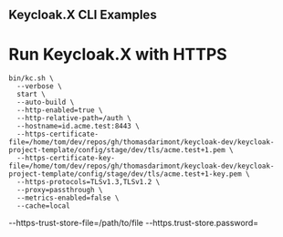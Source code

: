 Keycloak.X CLI Examples
----

# Run Keycloak.X with HTTPS
```
bin/kc.sh \
  --verbose \
  start \
  --auto-build \
  --http-enabled=true \
  --http-relative-path=/auth \
  --hostname=id.acme.test:8443 \
  --https-certificate-file=/home/tom/dev/repos/gh/thomasdarimont/keycloak-dev/keycloak-project-template/config/stage/dev/tls/acme.test+1.pem \
  --https-certificate-key-file=/home/tom/dev/repos/gh/thomasdarimont/keycloak-dev/keycloak-project-template/config/stage/dev/tls/acme.test+1-key.pem \
  --https-protocols=TLSv1.3,TLSv1.2 \
  --proxy=passthrough \
  --metrics-enabled=false \
  --cache=local
```

--https-trust-store-file=/path/to/file
--https.trust-store.password=<value>
